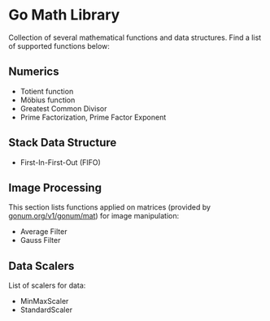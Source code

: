 # Go Math Library

Collection of several mathematical functions and data structures.
Find a list of supported functions below:

## Numerics

- Totient function
- Möbius function
- Greatest Common Divisor
- Prime Factorization, Prime Factor Exponent

## Stack Data Structure

- First-In-First-Out (FIFO)

## Image Processing

This section lists functions applied on matrices (provided by [gonum.org/v1/gonum/mat](https://pkg.go.dev/gonum.org/v1/gonum/mat)) for image manipulation:

- Average Filter
- Gauss Filter

## Data Scalers

List of scalers for data:

- MinMaxScaler
- StandardScaler
